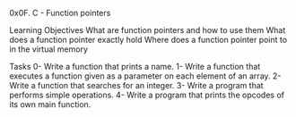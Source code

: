 0x0F. C - Function pointers

Learning Objectives
What are function pointers and how to use them
What does a function pointer exactly hold
Where does a function pointer point to in the virtual memory

Tasks
0- Write a function that prints a name.
1- Write a function that executes a function given as a parameter on each element of an array.
2- Write a function that searches for an integer.
3- Write a program that performs simple operations.
4- Write a program that prints the opcodes of its own main function.


